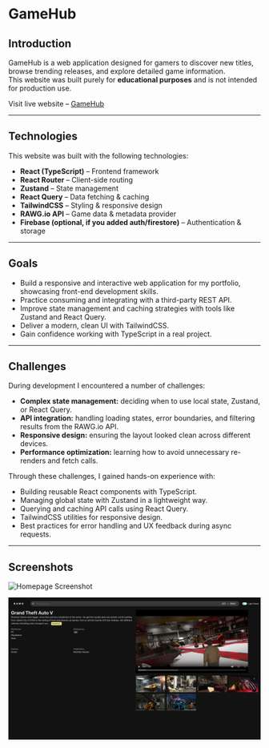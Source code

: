 # GameHub

## Introduction

GameHub is a web application designed for gamers to discover new titles, browse trending releases, and explore detailed game information.  
This website was built purely for **educational purposes** and is not intended for production use.

Visit live website – [GameHub](https://game-hub-lyart-psi.vercel.app)

---

## Technologies

This website was built with the following technologies:

- **React (TypeScript)** – Frontend framework
- **React Router** – Client-side routing
- **Zustand** – State management
- **React Query** – Data fetching & caching
- **TailwindCSS** – Styling & responsive design
- **RAWG.io API** – Game data & metadata provider
- **Firebase (optional, if you added auth/firestore)** – Authentication & storage

---

## Goals

- Build a responsive and interactive web application for my portfolio, showcasing front-end development skills.
- Practice consuming and integrating with a third-party REST API.
- Improve state management and caching strategies with tools like Zustand and React Query.
- Deliver a modern, clean UI with TailwindCSS.
- Gain confidence working with TypeScript in a real project.

---

## Challenges

During development I encountered a number of challenges:

- **Complex state management:** deciding when to use local state, Zustand, or React Query.
- **API integration:** handling loading states, error boundaries, and filtering results from the RAWG.io API.
- **Responsive design:** ensuring the layout looked clean across different devices.
- **Performance optimization:** learning how to avoid unnecessary re-renders and fetch calls.

Through these challenges, I gained hands-on experience with:

- Building reusable React components with TypeScript.
- Managing global state with Zustand in a lightweight way.
- Querying and caching API calls using React Query.
- TailwindCSS utilities for responsive design.
- Best practices for error handling and UX feedback during async requests.

---

## Screenshots

![Homepage Screenshot](./src/assets/screenshots/gamehub-screen-1.png)

![Game Details Screenshot](./src/assets/screenshots/gamehub-screen-2.png)
